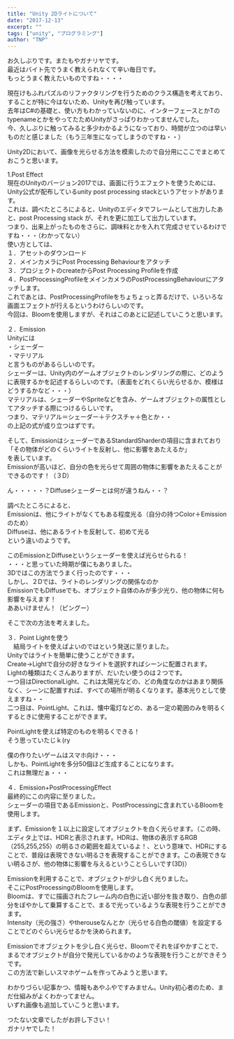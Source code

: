 ```yaml
---
title: "Unity 2Dライトについて"
date: "2017-12-13"
excerpt: ""
tags: ["unity", "プログラミング"]
author: "TNP"
---
```


  
お久しぶりです。またもやガナリヤです。  
最近はバイト先でうまく教えられなくて辛い毎日です。  
もっとうまく教えたいものですね・・・・  
  
現在けもふれパズルのリファクタリングを行うためのクラス構造を考えており、することが特に今はないため、Unityを再び触っています。  
去年はC#の基礎と、使い方もわかっていないのに、インターフェースとかTのtypenameとかをやってたためUnityがさっぱりわかってませんでした。  
今、久しぶりに触ってみると多少わかるようになっており、時間が立つのは早いものだと感じました（もう三年生になってしまうのですね・・）  
  
Unity2Dにおいて、画像を光らせる方法を模索したので自分用にここでまとめておこうと思います。  
  
  
  
1.Post Effect  
現在のUnityのバージョン2017では、画面に行うエフェクトを使うためには、Unity公式が配布しているunity post processing stackというアセットがあります。  
これは、調べたところによると、Unityのエディタでフレームとして出力したあと、post Processing stack が、それを更に加工して出力しています。  
つまり、出来上がったものをさらに、調味料とかを入れて完成させているわけですね・・・（わかってない）  
使い方としては、  
１．アセットのダウンロード  
２．メインカメラにPost Processing Behaviourをアタッチ  
３．プロジェクトのcreateからPost Processing Profileを作成  
４．PostProcessingProfileをメインカメラのPostProcessingBehaviourにアタッチします。  
これであとは、PostProcessingProfileをちょちょっと弄るだけで、いろいろな画面エフェクトが行えるというわけらしいのです。  
今回は、Bloomを使用しますが、それはこのあとに記述していこうと思います。  
  
  
  
  
２．Emission  
Unityには  
・シェーダー  
・マテリアル  
と言うものがあるらしいのです。  
シェーダーは、Unity内のゲームオブジェクトのレンダリングの際に、どのように表現するかを記述するらしいのです。（表面をどれくらい光らせるか、模様はどうするかなど・・・）  
マテリアルは、シェーダーやSpriteなどを含み、ゲームオブジェクトの属性としてアタッチする際につけるらしいです。  
つまり、マテリアル＝シェーダー＋テクスチャ＋色とか・・  
の上記の式が成り立つはずです。  
  
そして、EmissionはシェーダーであるStandardSharderの項目に含まれており  
「その物体がどのくらいライトを反射し、他に影響をあたえるか」  
を表しています。  
Emissionが高いほど、自分の色を光らせて周囲の物体に影響をあたえることができるのです！（３D）  
  
ん・・・・・？Diffuseシェーダーとは何が違うねん・・？  
  
調べたところによると、  
Emissionは、他にライトがなくてもある程度光る（自分の持つColor＋Emissionのため）  
Diffuseは、他にあるライトを反射して、初めて光る  
という違いのようです。  
  
  
  
  
このEmissionとDiffuseというシェーダーを使えば光らせられる！  
・・・と思っていた時期が僕にもありました。  
3Dではこの方法でうまく行ったのです・・・  
しかし、２Dでは、ライトのレンダリングの関係なのか  
EmissionでもDiffuseでも、オブジェクト自体のみが多少光り、他の物体に何も影響を与えます！  
ああいけません！（ピングー）  
  
そこで次の方法を考えました。  
  
  
３．Point Lightを使う  
　結局ライトを使えばよいのではという発送に至りました。  
Unityではライトを簡単に使うことができます。  
Create→Lightで自分の好きなライトを選択すればシーンに配置されます。  
Lightの種類はたくさんありますが、だいたい使うのは２つです。  
一つ目はDirectionalLight、これは太陽光などの、どの角度なのかはあまり関係なく、シーンに配置すれば、すべての場所が明るくなります。基本光りとして使えますね・・  
二つ目は、PointLight、これは、懐中電灯などの、ある一定の範囲のみを明るくするときに使用することができます。  
  
PointLightを使えば特定のものを明るくできる！  
そう思っていたじｋ(ry  
  
僕の作りたいゲームはスマホ向け・・・  
しかも、PointLightを多分50個ほど生成することになります。  
これは無理だぁ・・・  
  
  
  
  
４．Emission+PostProcessingEffect  
最終的にこの内容に至りました。  
シェーダーの項目であるEmissionと、PostProcessingに含まれているBloomを使用します。  
  
まず、Emissionを１以上に設定してオブジェクトを白く光らせます。（この時、エディタ上では、HDRと表示されます。HDRは、物体の表示するRGB（255,255,255）の明るさの範囲を超えているよ！、という意味で、HDRにすることで、普段は表現できない明るさを表現することができます。この表現できない明るさが、他の物体に影響を与えるということらしいです(3D)）  
  
Emissionを利用することで、オブジェクトが少し白く光りました。  
そこにPostProcessingのBloomを使用します。  
Bloomは、すでに描画されたフレーム内の白色に近い部分を抜き取り、白色の部分をぼやかして乗算することで、まるで光っているような表現を行うことができます。  
Intensity（光の強さ）やtherouseなんとか（光らせる白色の閾値）を設定することでどのぐらい光らせるかを決められます。  
  
  
Emissionでオブジェクトを少し白く光らせ、Bloomでそれをぼやかすことで、まるでオブジェクトが自分で発光しているかのような表現を行うことができそうです。  
この方法で新しいスマホゲームを作ってみようと思います。  
  
  
わかりづらい記事かつ、情報もあやふやですみません。Unity初心者のため、まだ仕組みがよくわかってません。  
いずれ画像も追加していこうと思います。  
  
  
つたない文章でしたがお許し下さい！  
ガナリヤでした！
